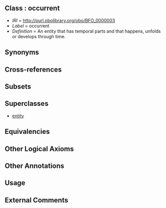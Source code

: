 
## Class : occurrent

 * *IRI* = http://purl.obolibrary.org/obo/BFO_0000003
 * *Label* = occurrent
 * *Definition* = An entity that has temporal parts and that happens, unfolds or develops through time.

## Synonyms


## Cross-references


## Subsets


## Superclasses

 * [entity](../../BFO/01/BFO_0000001.md)

## Equivalencies


## Other Logical Axioms


## Other Annotations


## Usage


## External Comments

